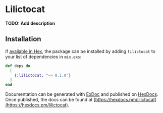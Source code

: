 # Lilictocat

**TODO: Add description**

## Installation

If [available in Hex](https://hex.pm/docs/publish), the package can be installed
by adding `lilictocat` to your list of dependencies in `mix.exs`:

```elixir
def deps do
  [
    {:lilictocat, "~> 0.1.0"}
  ]
end
```

Documentation can be generated with [ExDoc](https://github.com/elixir-lang/ex_doc)
and published on [HexDocs](https://hexdocs.pm). Once published, the docs can
be found at [https://hexdocs.pm/lilictocat](https://hexdocs.pm/lilictocat).

